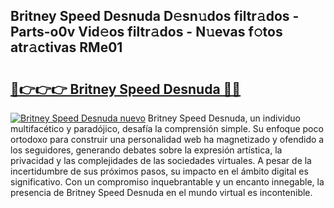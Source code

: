 ## Britney Speed Desnuda D𝚎sn𝚞dos filtr𝚊dos - Parts-o0v Vid𝚎os filtr𝚊dos - N𝚞evas f𝚘tos atr𝚊ctivas RMe01

# <h2><a href="http://mb6sqn.tromn.icu/?c=Britney+Speed+Desnuda">🔗👉👉👉 Britney Speed Desnuda 🔗🔗</a></h2>

[![Britney Speed Desnuda nuevo](https://i.imgur.com/pEAQMta.gif)](http://mb6sqn.tromn.icu/?c=Britney+Speed+Desnuda)
Britney Speed Desnuda, un individuo multifacético y paradójico, desafía la comprensión simple. Su enfoque poco ortodoxo para construir una personalidad web ha magnetizado y ofendido a los seguidores, generando debates sobre la expresión artística, la privacidad y las complejidades de las sociedades virtuales. A pesar de la incertidumbre de sus próximos pasos, su impacto en el ámbito digital es significativo. Con un compromiso inquebrantable y un encanto innegable, la presencia de Britney Speed Desnuda en el mundo virtual es incontenible.
